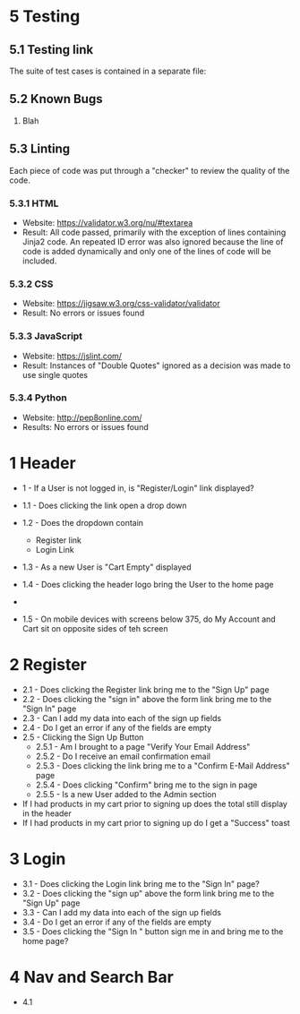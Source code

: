 # 5 Testing

## 5.1 Testing link
The suite of test cases is contained in a separate file:

## 5.2 Known Bugs
1. Blah

## 5.3 Linting
Each piece of code was put through a "checker" to review the quality of the code.

### 5.3.1 HTML
- Website: https://validator.w3.org/nu/#textarea
- Result: All code passed, primarily with the exception of lines containing Jinja2 code. An repeated ID error was also ignored because the line of code is added dynamically and only one of the lines of code will be included.

### 5.3.2 CSS
- Website: https://jigsaw.w3.org/css-validator/validator
- Result: No errors or issues found

### 5.3.3 JavaScript
- Website: https://jslint.com/
- Result: Instances of "Double Quotes" ignored as a decision was made to use single quotes

### 5.3.4 Python
- Website: http://pep8online.com/
- Results: No errors or issues found


# 1 Header
- 1 - If a User is not logged in, is "Register/Login" link displayed?
- 1.1 - Does clicking the link open a drop down
- 1.2 - Does the dropdown contain
    - Register link
    - Login Link
- 1.3 - As a new User is "Cart Empty" displayed
- 1.4 - Does clicking the header logo bring the User to the home page
- 

- 1.5 - On mobile devices with screens below 375, do My Account and Cart sit on opposite sides of teh screen

# 2 Register
- 2.1 - Does clicking the Register link bring me to the "Sign Up" page
- 2.2 - Does clicking the "sign in" above the form link bring me to the "Sign In" page
- 2.3 - Can I add my data into each of the sign up fields
- 2.4 - Do I get an error if any of the fields are empty
- 2.5 - Clicking the Sign Up Button
    - 2.5.1 - Am I brought to a page "Verify Your Email Address"
    - 2.5.2 - Do I receive an email confirmation email
    - 2.5.3 - Does clicking the link bring me to a "Confirm E-Mail Address" page
    - 2.5.4 - Does clicking "Confirm" bring me to the sign in page
    - 2.5.5 - Is a new User added to the Admin section
- If I had products in my cart prior to signing up does the total still display in the header
- If I had products in my cart prior to signing up do I get a "Success" toast

# 3 Login
- 3.1 - Does clicking the Login link bring me to the "Sign In" page?
- 3.2 - Does clicking the "sign up" above the form link bring me to the "Sign Up" page
- 3.3 - Can I add my data into each of the sign up fields
- 3.4 - Do I get an error if any of the fields are empty
- 3.5 - Does clicking the "Sign In " button sign me in and bring me to the home page?

# 4 Nav and Search Bar
- 4.1